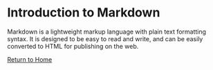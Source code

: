 # Introduction to Markdown
Markdown is a lightweight markup language with plain text formatting syntax.
It is designed to be easy to read and write, and can be easily converted to HTML for publishing on the web.

[Return to Home](./README.md)
